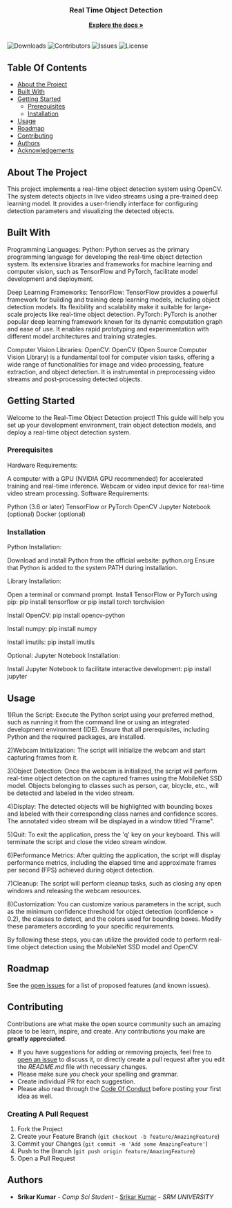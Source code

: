 <br/>
<p align="center">
  <h3 align="center">Real Time Object Detection </h3>

  <p align="center">
    <a href="https://github.com/SrikarKumar20/Real-time-object-detection"><strong>Explore the docs »</strong></a>
    <br/>
    <br/>
  </p>
</p>

![Downloads](https://img.shields.io/github/downloads/SrikarKumar20/Real-time-object-detection/total) ![Contributors](https://img.shields.io/github/contributors/SrikarKumar20/Real-time-object-detection?color=dark-green) ![Issues](https://img.shields.io/github/issues/SrikarKumar20/Real-time-object-detection) ![License](https://img.shields.io/github/license/SrikarKumar20/Real-time-object-detection) 

## Table Of Contents

* [About the Project](#about-the-project)
* [Built With](#built-with)
* [Getting Started](#getting-started)
  * [Prerequisites](#prerequisites)
  * [Installation](#installation)
* [Usage](#usage)
* [Roadmap](#roadmap)
* [Contributing](#contributing)
* [Authors](#authors)
* [Acknowledgements](#acknowledgements)

## About The Project


This project implements a real-time object detection system using OpenCV. The system detects objects in live video streams  using a pre-trained deep learning model. It provides a user-friendly interface for configuring detection parameters and visualizing the detected objects.

## Built With

Programming Languages:
Python: Python serves as the primary programming language for developing the real-time object detection system. Its extensive libraries and frameworks for machine learning and computer vision, such as TensorFlow and PyTorch, facilitate model development and deployment.

Deep Learning Frameworks:
TensorFlow: TensorFlow provides a powerful framework for building and training deep learning models, including object detection models. Its flexibility and scalability make it suitable for large-scale projects like real-time object detection.
PyTorch: PyTorch is another popular deep learning framework known for its dynamic computation graph and ease of use. It enables rapid prototyping and experimentation with different model architectures and training strategies.

Computer Vision Libraries:
OpenCV: OpenCV (Open Source Computer Vision Library) is a fundamental tool for computer vision tasks, offering a wide range of functionalities for image and video processing, feature extraction, and object detection. It is instrumental in preprocessing video streams and post-processing detected objects.


## Getting Started

Welcome to the Real-Time Object Detection project! This guide will help you set up your development environment, train object detection models, and deploy a real-time object detection system.

### Prerequisites

Hardware Requirements:

A computer with a GPU (NVIDIA GPU recommended) for accelerated training and real-time inference.
Webcam or video input device for real-time video stream processing.
Software Requirements:

Python (3.6 or later)
TensorFlow or PyTorch
OpenCV
Jupyter Notebook (optional)
Docker (optional)

### Installation

Python Installation:

Download and install Python from the official website: python.org
Ensure that Python is added to the system PATH during installation.

Library Installation:

Open a terminal or command prompt.
Install TensorFlow or PyTorch using pip:
pip install tensorflow
or
pip install torch torchvision

Install OpenCV:
pip install opencv-python

Install numpy:
pip install numpy

Install imutils:
pip install imutils

Optional: Jupyter Notebook Installation:

Install Jupyter Notebook to facilitate interactive development:
pip install jupyter


## Usage

1)Run the Script:
Execute the Python script using your preferred method, such as running it from the command line or using an integrated development environment (IDE). Ensure that all prerequisites, including Python and the required packages, are installed.

2)Webcam Initialization:
The script will initialize the webcam and start capturing frames from it.

3)Object Detection:
Once the webcam is initialized, the script will perform real-time object detection on the captured frames using the MobileNet SSD model. Objects belonging to classes such as person, car, bicycle, etc., will be detected and labeled in the video stream.

4)Display:
The detected objects will be highlighted with bounding boxes and labeled with their corresponding class names and confidence scores. The annotated video stream will be displayed in a window titled "Frame".

5)Quit:
To exit the application, press the 'q' key on your keyboard. This will terminate the script and close the video stream window.

6)Performance Metrics:
After quitting the application, the script will display performance metrics, including the elapsed time and approximate frames per second (FPS) achieved during object detection.

7)Cleanup:
The script will perform cleanup tasks, such as closing any open windows and releasing the webcam resources.

8)Customization:
You can customize various parameters in the script, such as the minimum confidence threshold for object detection (confidence > 0.2), the classes to detect, and the colors used for bounding boxes. Modify these parameters according to your specific requirements.

By following these steps, you can utilize the provided code to perform real-time object detection using the MobileNet SSD model and OpenCV.


## Roadmap

See the [open issues](https://github.com/SrikarKumar20/Real-time-object-detection/issues) for a list of proposed features (and known issues).

## Contributing

Contributions are what make the open source community such an amazing place to be learn, inspire, and create. Any contributions you make are **greatly appreciated**.
* If you have suggestions for adding or removing projects, feel free to [open an issue](https://github.com/SrikarKumar20/Real-time-object-detection/issues/new) to discuss it, or directly create a pull request after you edit the *README.md* file with necessary changes.
* Please make sure you check your spelling and grammar.
* Create individual PR for each suggestion.
* Please also read through the [Code Of Conduct](https://github.com/SrikarKumar20/Real-time-object-detection/blob/main/CODE_OF_CONDUCT.md) before posting your first idea as well.

### Creating A Pull Request

1. Fork the Project
2. Create your Feature Branch (`git checkout -b feature/AmazingFeature`)
3. Commit your Changes (`git commit -m 'Add some AmazingFeature'`)
4. Push to the Branch (`git push origin feature/AmazingFeature`)
5. Open a Pull Request

## Authors

* **Srikar Kumar** - *Comp Sci Student* - [Srikar Kumar](https://github.com/SrikarKumar20) - *SRM UNIVERSITY*


